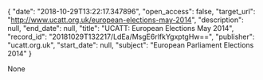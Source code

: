 {
  "date": "2018-10-29T13:22:17.347896", 
  "open_access": false, 
  "target_url": "http://www.ucatt.org.uk/european-elections-may-2014", 
  "description": null, 
  "end_date": null, 
  "title": "UCATT: European Elections May 2014", 
  "record_id": "20181029T132217/LdEa/MsgE6rlfkYgxptgHw==", 
  "publisher": "ucatt.org.uk", 
  "start_date": null, 
  "subject": "European Parliament Elections 2014"
}

None
